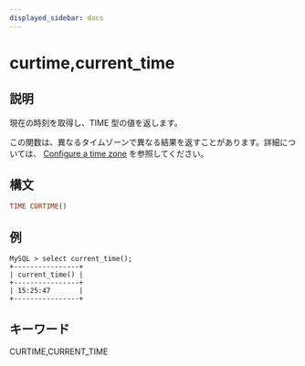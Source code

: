 ```yaml
---
displayed_sidebar: docs
---
```


# curtime,current_time

## 説明

現在の時刻を取得し、TIME 型の値を返します。

この関数は、異なるタイムゾーンで異なる結果を返すことがあります。詳細については、 [Configure a time zone](../../../administration/management/timezone.md) を参照してください。

## 構文

```Haskell
TIME CURTIME()
```

## 例

```Plain Text
MySQL > select current_time();
+----------------+
| current_time() |
+----------------+
| 15:25:47       |
+----------------+
```

## キーワード

CURTIME,CURRENT_TIME